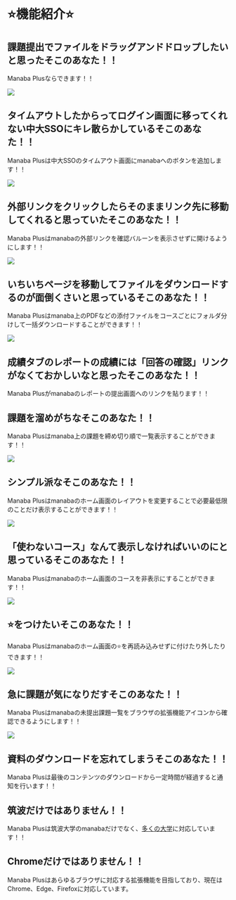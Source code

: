 # ⭐️機能紹介⭐️

## 課題提出でファイルをドラッグアンドドロップしたいと思ったそこのあなた！！

Manaba Plusならできます！！

![](img/DnD.jpg)

## タイムアウトしたからってログイン画面に移ってくれない中大SSOにキレ散らかしているそこのあなた！！

Manaba Plusは中大SSOのタイムアウト画面にmanabaへのボタンを追加します！！

![](img/SSO.gif)

## 外部リンクをクリックしたらそのままリンク先に移動してくれると思っていたそこのあなた！！

Manaba Plusはmanabaの外部リンクを確認バルーンを表示させずに開けるようにします！！

![](img/external-link.gif)

## いちいちページを移動してファイルをダウンロードするのが面倒くさいと思っているそこのあなた！！

Manaba Plusはmanaba上のPDFなどの添付ファイルをコースごとにフォルダ分けして一括ダウンロードすることができます！！

![](img/download.gif)

## 成績タブのレポートの成績には「回答の確認」リンクがなくておかしいなと思ったそこのあなた！！

Manaba Plusがmanabaのレポートの提出画面へのリンクを貼ります！！

## 課題を溜めがちなそこのあなた！！

Manaba Plusはmanaba上の課題を締め切り順で一覧表示することができます！！

![](img/assignment-list.gif)

## シンプル派なそこのあなた！！

Manaba Plusはmanabaのホーム画面のレイアウトを変更することで必要最低限のことだけ表示することができます！！

![](img/hide-or-move.png)

## 「使わないコース」なんて表示しなければいいのにと思っているそこのあなた！！

Manaba Plusはmanabaのホーム画面のコースを非表示にすることができます！！

![](img/remove-courses.png)

## ⭐をつけたいそこのあなた！！

Manaba Plusはmanabaのホーム画面の⭐を再読み込みせずに付けたり外したりできます！！

![](img/star.gif)

## 急に課題が気になりだすそこのあなた！！

Manaba Plusはmanabaの未提出課題一覧をブラウザの拡張機能アイコンから確認できるようにします！！

![](img/popup.gif)

## 資料のダウンロードを忘れてしまうそこのあなた！！

Manaba Plusは最後のコンテンツのダウンロードから一定時間が経過すると通知を行います！！

## 筑波だけではありません！！

Manaba Plusは筑波大学のmanabaだけでなく、[多くの大学](https://github.com/HotariTobu/manaba-plus/blob/master/host-list.md)に対応しています！！

## Chromeだけではありません！！

Manaba Plusはあらゆるブラウザに対応する拡張機能を目指しており、現在はChrome、Edge、Firefoxに対応しています。